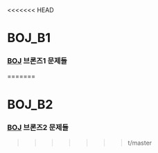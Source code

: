 <<<<<<< HEAD
# BOJ_B1

### [BOJ](https://www.acmicpc.net) 브론즈1 문제들
=======
# BOJ_B2

### [BOJ](https://www.acmicpc.net) 브론즈2 문제들
>>>>>>> t/master
